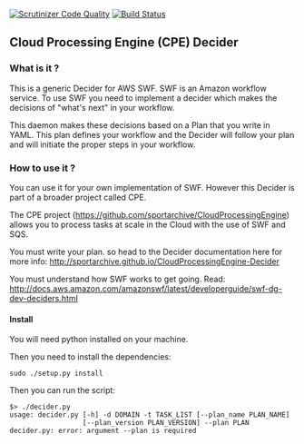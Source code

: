 [![Scrutinizer Code Quality](https://scrutinizer-ci.com/g/sportarchive/CloudProcessingEngine-Decider/badges/quality-score.png?b=master)](https://scrutinizer-ci.com/g/sportarchive/CloudProcessingEngine-Decider/?branch=master) [![Build Status](https://travis-ci.org/sportarchive/CloudProcessingEngine-Decider.svg?branch=master)](https://travis-ci.org/sportarchive/CloudProcessingEngine-Decider)

## Cloud Processing Engine (CPE) Decider

### What is it ?

This is a generic Decider for AWS SWF. SWF is an Amazon workflow service. To use SWF you need to implement a decider which makes the decisions of "what's next" in your workflow.

This daemon makes these decisions based on a Plan that you write in YAML. This plan defines your workflow and the Decider will follow your plan and will initiate the proper steps in your workflow.

### How to use it ?

You can use it for your own implementation of SWF. However this Decider is part of a broader project called CPE.

The CPE project (https://github.com/sportarchive/CloudProcessingEngine) allows you to process tasks at scale in the Cloud with the use of SWF and SQS.

You must write your plan. so head to the Decider documentation here for more info: http://sportarchive.github.io/CloudProcessingEngine-Decider

You must understand how SWF works to get going. Read: http://docs.aws.amazon.com/amazonswf/latest/developerguide/swf-dg-dev-deciders.html

#### Install

You will need python installed on your machine.

Then you need to install the dependencies:

```
sudo ./setup.py install
```

Then you can run the script:

```
$> ./decider.py 
usage: decider.py [-h] -d DOMAIN -t TASK_LIST [--plan_name PLAN_NAME]
                  [--plan_version PLAN_VERSION] --plan PLAN
decider.py: error: argument --plan is required
```


